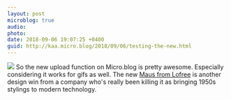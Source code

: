 ```yaml
---
layout: post
microblog: true
audio: 
photo: 
date: 2018-09-06 19:07:25 +0400
guid: http://kaa.micro.blog/2018/09/06/testing-the-new.html
---
```

![](http://www.kaa.bz/uploads/2018/e8c9d6dd99.jpg)
So the new upload function on Micro.blog is pretty awesome. Especially considering it works for gifs as well. The new [Maus from Lofree](https://maus.lofree.co) is another design win from a company who's really been killing it as bringing 1950s stylings to modern technology.
